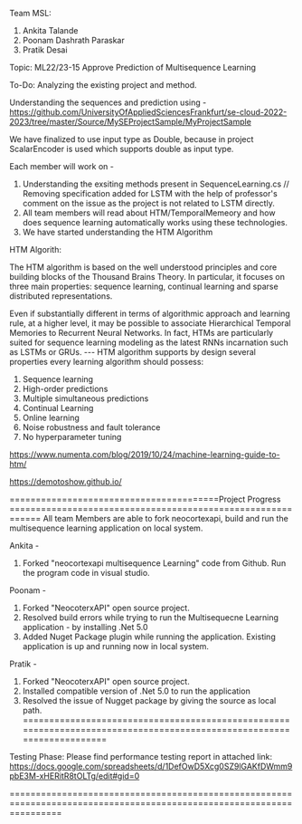 Team MSL: 
1. Ankita Talande
2. Poonam Dashrath Paraskar
3. Pratik Desai

Topic: ML22/23-15 Approve Prediction of Multisequence Learning

To-Do: Analyzing the existing project and method.

Understanding the sequences and prediction using - https://github.com/UniversityOfAppliedSciencesFrankfurt/se-cloud-2022-2023/tree/master/Source/MySEProjectSample/MyProjectSample

We have finalized to use input type as Double, because in project ScalarEncoder is used which supports double as input type.

Each member will work on - 
1. Understanding the exsiting methods present in SequenceLearning.cs
// Removing specification added for LSTM with the help of professor's comment on the issue as the project is not related to LSTM directly.
2. All team members will read about HTM/TemporalMemeory and how does sequence learning automatically works using these technologies.
3. We have started understanding the HTM Algorithm

HTM Algorith:

The HTM algorithm is based on the well understood principles and core building blocks of the Thousand Brains Theory. In particular, it focuses on three main properties: sequence learning, continual learning and sparse distributed representations.

Even if substantially different in terms of algorithmic approach and learning rule, at a higher level, it may be possible to associate Hierarchical Temporal Memories to Recurrent Neural Networks. In fact, HTMs are particularly suited for sequence learning modeling as the latest RNNs incarnation such as LSTMs or GRUs.
--- HTM algorithm supports by design several properties every learning algorithm should possess:

1. Sequence learning
2. High-order predictions
3. Multiple simultaneous predictions
4. Continual Learning
5. Online learning
6. Noise robustness and fault tolerance
7. No hyperparameter tuning

https://www.numenta.com/blog/2019/10/24/machine-learning-guide-to-htm/


https://demotoshow.github.io/

========================================Project Progress ============================================================
All team Members are able to fork neocortexapi, build and run the multisequence learning application on local system.

Ankita - 
1. Forked "neocortexapi multisequence Learning" code from Github. Run the program code in visual studio. 

Poonam -
1. Forked "NeocoterxAPI" open source project.
2. Resolved build errors while trying to run the Multisequecne Learning application - by installing .Net 5.0
3. Added Nuget Package plugin while running the application. Existing application is up and running now in local system.

Pratik - 
1. Forked "NeocoterxAPI" open source project.
2. Installed compatible version of .Net 5.0 to run the application
3. Resolved the issue of Nugget package by giving the source as local path.
======================================================================================================================

Testing Phase:
Please find performance testing report in attached link: https://docs.google.com/spreadsheets/d/1DefOwD5Xcg0SZ9lGAKfDWmm9pbE3M-xHERitR8tOLTg/edit#gid=0

======================================================================================================================
